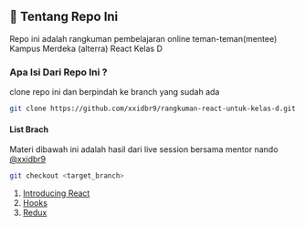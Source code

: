 
## 🚀 Tentang Repo Ini
Repo ini adalah rangkuman pembelajaran online teman-teman(mentee) Kampus Merdeka (alterra) React Kelas D


### Apa Isi Dari Repo Ini ?
clone repo ini dan berpindah ke branch yang sudah ada

```bash
git clone https://github.com/xxidbr9/rangkuman-react-untuk-kelas-d.git
```

#### List Brach
Materi dibawah ini adalah hasil dari live session bersama mentor nando [@xxidbr9](https://github.com/xxidbr9/)

```bash
git checkout <target_branch>
```

  1. [Introducing React](https://github.com/xxidbr9/rangkuman-react-untuk-kelas-d/tree/17-03-2022)
  2. [Hooks](https://github.com/xxidbr9/rangkuman-react-untuk-kelas-d/tree/29-03-2022)
  3. [Redux](https://github.com/xxidbr9/rangkuman-react-untuk-kelas-d/tree/02-04-2022)
